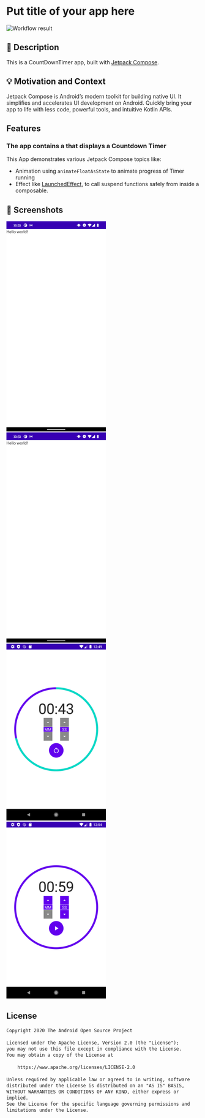 # Put title of your app here

<!--- Replace <OWNER> with your Github Username and <REPOSITORY> with the name of your repository. -->
<!--- You can find both of these in the url bar when you open your repository in github. -->
![Workflow result](https://github.com/Varsha-Kulkarni/ComposeCountDownTimer/workflows/Check/badge.svg)


## :scroll: Description
<!--- Describe your app in one or two sentences -->
This is a CountDownTimer app, built with [Jetpack Compose](https://developer.android.com/jetpack/compose).

## :bulb: Motivation and Context
<!--- Optionally point readers to interesting parts of your submission. -->
<!--- What are you especially proud of? -->
Jetpack Compose is Android’s modern toolkit for building native UI. It simplifies and accelerates UI development on Android. Quickly bring your app to life with less code, powerful tools, and intuitive Kotlin APIs.

## Features
### The app contains a that displays a Countdown Timer
This App demonstrates various Jetpack Compose topics like:
- Animation using `animateFloatAsState` to animate progress of Timer running
- Effect like [LaunchedEffect](https://developer.android.com/jetpack/compose/lifecycle), to call suspend functions safely from inside a composable.

## :camera_flash: Screenshots
<!-- You can add more screenshots here if you like -->
<img src="/results/screenshot_1.png" width="260">&emsp;<img src="/results/screenshot_2.png" width="260">
<img src="/results/screenshot_3.png" width="260">&emsp;<img src="/results/screenshot_4.png" width="260">

## License
```
Copyright 2020 The Android Open Source Project

Licensed under the Apache License, Version 2.0 (the "License");
you may not use this file except in compliance with the License.
You may obtain a copy of the License at

    https://www.apache.org/licenses/LICENSE-2.0

Unless required by applicable law or agreed to in writing, software
distributed under the License is distributed on an "AS IS" BASIS,
WITHOUT WARRANTIES OR CONDITIONS OF ANY KIND, either express or implied.
See the License for the specific language governing permissions and
limitations under the License.
```